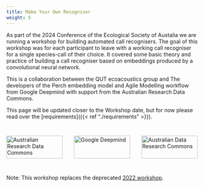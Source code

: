 ```yaml
---
title: Make Your Own Recogniser
weight: 5
---
```


As part of the 2024 Conference of the Ecological Society of Austalia we are running 
a workshop for building automated call recognisers. The goal of this workshop was for 
each participant to leave with a working call recogniser for a single species-call of 
their choice. It covered some basic theory and practice of building a call recogniser 
based on embeddings produced by a convolutional neural network. 

This is a collaboration between the QUT ecoacoustics group and The developers of the 
Perch embedding model and Agile Modelling workflow from Google Deepmind with support 
from the Australian Research Data Commons.  

This page will be updated closer to the Workshop date, but for now please read over 
the [requirements]({{< ref "./requirements" >}}).

<div style="display: flex; gap: 30px; justify-content: space-between; padding: 2em 0em 2em 0em">
   <div style="width: 33%; height: 60px;">
       <img src="/images/ARDC_logo_RGB-250x82.png" alt="Australian Research Data Commons" 
       style="width: 100%; height: 100%; box-shadow: none; object-fit: contain;">
   </div>
   <div style="width: 33%; height: 60px;">
       <img src="/images/Google_DeepMind_logo.svg" alt="Google Deepmind" style="width: 100%; 
       height: 100%; box-shadow: none; object-fit: contain;">
   </div>
   <div style="width: 33%; height: 60px;">
       <img src="/images/QUT-logo-–-Blue-–-RGB-–-PNG-110x110.png" alt="Australian 
       Data Research Commons" style="width: 100%; height: 100%; box-shadow: none; object-fit: contain;">
   </div>
</div>


Note: This workshop replaces the deprecated [2022 workshop](https://github.com/ecoacoustics/website/tree/cf422761360302ac9efed87bfa5a4d2716204bf9/content/resources/lessons/make-your-own-recognizer).

